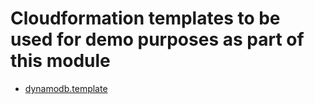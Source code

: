 # Cloudformation templates to be used for demo purposes as part of this module

* [dynamodb.template](dynamodb-table.template)